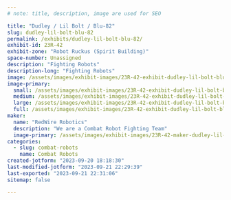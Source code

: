```yaml
---
# note: title, description, image are used for SEO

title: "Dudley / Lil Bolt / Blu-82"
slug: dudley-lil-bolt-blu-82
permalink: /exhibits/dudley-lil-bolt-blu-82/
exhibit-id: 23R-42
exhibit-zone: "Robot Ruckus (Spirit Building)"
space-number: Unassigned
description: "Fighting Robots"
description-long: "Fighting Robots"
image: /assets/images/exhibit-images/23R-42-exhibit-dudley-lil-bolt-blu-82-43-youtube-watermark-7672-large.jpg
image-primary: 
  small: /assets/images/exhibit-images/23R-42-exhibit-dudley-lil-bolt-blu-82-43-youtube-watermark-7672-small.jpg
  medium: /assets/images/exhibit-images/23R-42-exhibit-dudley-lil-bolt-blu-82-43-youtube-watermark-7672-medium.jpg
  large: /assets/images/exhibit-images/23R-42-exhibit-dudley-lil-bolt-blu-82-43-youtube-watermark-7672-large.jpg
  full: /assets/images/exhibit-images/23R-42-exhibit-dudley-lil-bolt-blu-82-43-youtube-watermark-7672-full.jpg
maker: 
  name: "RedWire Robotics"
  description: "We are a Combat Robot Fighting Team"
  image-primary: /assets/images/exhibit-images/23R-42-maker-dudley-lil-bolt-blu-82-youtube-watermark-medium.jpg
categories: 
  - slug: combat-robots
    name: Combat Robots
created-jotform: "2023-09-20 18:18:30"
last-modified-jotform: "2023-09-21 22:29:39"
last-exported: "2023-09-21 22:31:06"
sitemap: false

---
```

